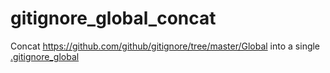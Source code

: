 # gitignore_global_concat
Concat https://github.com/github/gitignore/tree/master/Global into a single [.gitignore_global](https://raw.githubusercontent.com/xeno14/gitignore_global_concat/master/.gitignore_global)
